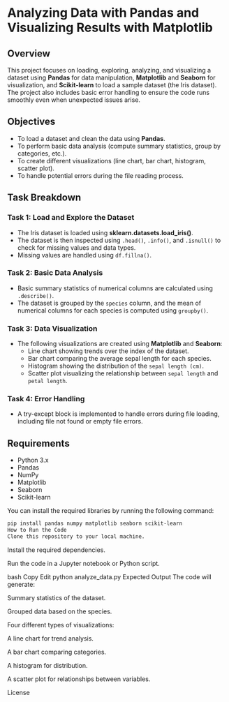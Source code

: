 # Analyzing Data with Pandas and Visualizing Results with Matplotlib

## Overview

This project focuses on loading, exploring, analyzing, and visualizing a dataset using **Pandas** for data manipulation, **Matplotlib** and **Seaborn** for visualization, and **Scikit-learn** to load a sample dataset (the Iris dataset). The project also includes basic error handling to ensure the code runs smoothly even when unexpected issues arise.

## Objectives

- To load a dataset and clean the data using **Pandas**.
- To perform basic data analysis (compute summary statistics, group by categories, etc.).
- To create different visualizations (line chart, bar chart, histogram, scatter plot).
- To handle potential errors during the file reading process.

## Task Breakdown

### Task 1: Load and Explore the Dataset
- The Iris dataset is loaded using **sklearn.datasets.load_iris()**.
- The dataset is then inspected using `.head()`, `.info()`, and `.isnull()` to check for missing values and data types.
- Missing values are handled using `df.fillna()`.

### Task 2: Basic Data Analysis
- Basic summary statistics of numerical columns are calculated using `.describe()`.
- The dataset is grouped by the `species` column, and the mean of numerical columns for each species is computed using `groupby()`.

### Task 3: Data Visualization
- The following visualizations are created using **Matplotlib** and **Seaborn**:
  - Line chart showing trends over the index of the dataset.
  - Bar chart comparing the average sepal length for each species.
  - Histogram showing the distribution of the `sepal length (cm)`.
  - Scatter plot visualizing the relationship between `sepal length` and `petal length`.

### Task 4: Error Handling
- A try-except block is implemented to handle errors during file loading, including file not found or empty file errors.

## Requirements

- Python 3.x
- Pandas
- NumPy
- Matplotlib
- Seaborn
- Scikit-learn

You can install the required libraries by running the following command:

```bash
pip install pandas numpy matplotlib seaborn scikit-learn
How to Run the Code
Clone this repository to your local machine.
```

Install the required dependencies.

Run the code in a Jupyter notebook or Python script.

bash
Copy
Edit
python analyze_data.py
Expected Output
The code will generate:

Summary statistics of the dataset.

Grouped data based on the species.

Four different types of visualizations:

A line chart for trend analysis.

A bar chart comparing categories.

A histogram for distribution.

A scatter plot for relationships between variables.

License
